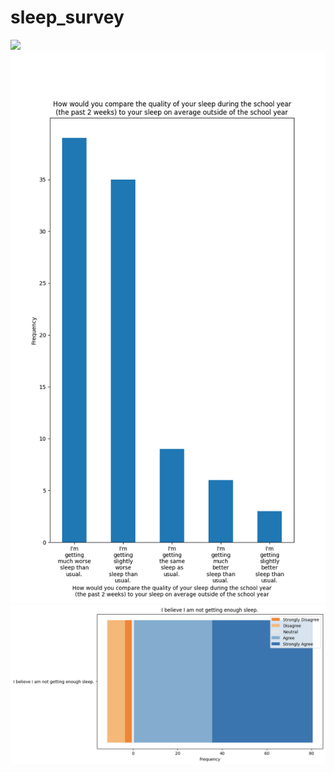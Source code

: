 # sleep_survey

<img src="output_images/4_J_In the past 2 weeks, how long on average did you sleep every night?_histogram.png" width="800">

<img src="output_images/6_L_How would you compare the quality of your sleep during the school year (the past 2 weeks) to your sleep on average outside of the school year_bar_chart.png" width="800">

<img src="output_images/19_Y_I believe I am not getting enough sleep._stacked_barh_chart.png" width="800">
